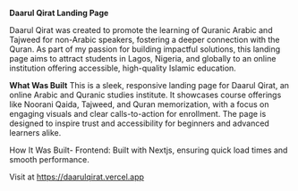 **Daarul Qirat Landing Page**

Daarul Qirat was created to promote the learning of Quranic Arabic and Tajweed for non-Arabic speakers, fostering a deeper connection with the Quran. As part of my passion for building impactful solutions, this landing page aims to attract students in Lagos, Nigeria, and globally to an online institution offering accessible, high-quality Islamic education.

**What Was Built**
This is a sleek, responsive landing page for Daarul Qirat, an online Arabic and Quranic studies institute. It showcases course offerings like Noorani Qaida, Tajweed, and Quran memorization, with a focus on engaging visuals and clear calls-to-action for enrollment. The page is designed to inspire trust and accessibility for beginners and advanced learners alike.

How It Was Built-
Frontend: Built with Nextjs, ensuring quick load times and smooth performance. 

Visit at https://daarulqirat.vercel.app
